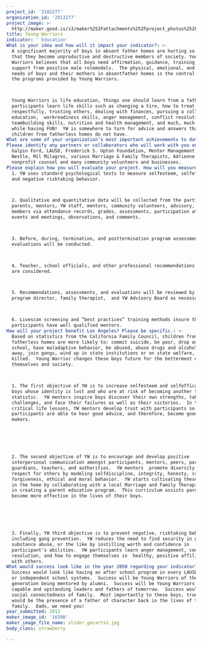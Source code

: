 ```yaml
---
project_id: '3102277'
organization_id: '2013277'
project_image: >-
  http://maker.good.is/s3/maker%252Fattachments%252Fproject_photos%252Fimages%252F16390%252Fdisplay%252Fslider_gocarts2.jpg=c570x385
title: Young Warriors
indicator: ' Education'
What is your idea and how will it impact your indicator?: >-
  A significant majority of boys in absent father homes are hurting so deeply
  that they become unproductive and destructive members of society. Young
  Warriors believes that all boys need affirmation, guidance, training, and
  support from positive male rolemodels.  The physical, emotional, and social
  needs of boys and their mothers in absentfather homes is the central focus of
  the programs provided by Young Warriors.



  Young Warriors is life education, things one should learn from a father.  YW
  participants learn life skills such as changing a tire, how to treat women
  respectfully, trusting others, dealing with finances, pursuing a college
  education,  workreadiness skills, anger management, conflict resolution,
  teambuilding skills, nutrition and health management, and much, much more all
  while having FUN!  YW is somewhere to turn for advice and answers that many
  children from fatherless homes do not have.
What are some of your organization’s most important achievements to date?: "YW started with a relationship between Jason Hill and one 10yearold boy named Wonder.  Along with other mentors, Jason was able to give Wonder the mentoring relationship that Jason had received from caring mentors who changed Jason's life.  Wonder is now on a  healthy path and thriving.  In fact, Wonder received an award for Male Athlete of the Year at his school. \n\n\n\tWonder is responsible for the birth of Young Warriors.  During Wonder's success, Jason decided to give other boys broader horizons.  YW started with a small group of boys, their single moms, and a circle of friends.  The program was extremely successful, and quickly grew to over 20 boys, with moms calling from as far as two hours away, asking to come Young Warrior events.  YW participants are committed; they enjoy being in the program and attendance rates are over 96%.   Adults in these children's lives have noticed almost an immediate change in the boy's attitudes and behaviors.  In addition, grades are showing improvement.\n\n\n\tYW has expanded its program throughout the community.  YW  community members (such as Galpin Ford, Nestle, Wells Fargo, the city of  Van Nuys, and many private investors) are excited to participate in the program.  YW now has two programs:  (1) the original YW group, and (2) two elementary schools consisting of 24 fatherless 5th grade boys.  Other principals heard of YW and are expressing a strong interest in hosting the YW program at their schools.  In addition, Jason has peaked the interest of various gangprevention units.  The waiting list for YW is growing with 100’s of kids waiting for the program to become available to them!"
Please identify any partners or collaborators who will work with you on this project.: >-
  Galpin Ford, LAUSD, Frederick S. Upton Foundation, Mentor Management Systems,
  Nestle, Mil Milagros, various Marriage & Family Therapists, Adrienne Newsome,
  nonprofit counsel and many community volunteers and businesses.
Please explain how you will evaluate your project. How will you measure success?: >-
  1. YW uses standard psychological tests to measure selfesteem, selfefficacy,
  and negative risktaking behavior.



  2. Qualitative and quantitative data will be collected from the participants,
  parents, mentors, YW staff, mentors, community volunteers, advisory, and board
  members via attendance records, grades, assessments, participation at all
  events and meetings, observations, and comments.  



  3. Before, during, termination, and posttermination program assessments and
  evaluations will be conducted.  



  4. Teacher, school officials, and other professional recommendations and input
  are considered.  



  5. Recommendations, assessments, and evaluations will be reviewed by the
  program director, family therapist,  and YW Advisory Board as necessary.  



  6. Livescan screening and “best practices” training methods insure that
  participants have well qualified mentors.
How will your project benefit Los Angeles? Please be specific.: >-
  Based on statistics from the California Family Council, children from
  fatherless homes are more likely to: commit suicide, be poor, drop out of
  school, have maladaptive behavior, be abused, abuse drugs and alcohol, run
  away, join gangs, wind up in state institutions or on state welfare, or be
  killed.  Young Warrior changes these boys future for the betterment of
  themselves and society.



  1. The first objective of YW is to increase selfesteem and selfefficacy in
  boys whose identity is lost and who are at risk of becoming another troubling
  statistic.  YW mentors inspire boys discover their own strengths, take on new
  challenges, and face their failures as well as their victories.  In these
  critical life lessons, YW mentors develop trust with participants so that the
  participants are able to hear good advice, and therefore, become good decision
  makers.






  2. The second objective of YW is to encourage and develop positive
  interpersonal communication amongst participants, mentors, peers, parents,
  guardians, teachers, and authorities.  YW mentors  promote diversity and
  respect for others by modeling selfdiscipline, integrity, honesty, compassion,
  forgiveness, ethical and moral behavior.  YW starts cultivating these skills
  in the home by collaborating with a local Marriage and Family Therapist (MFT)
  in creating a parent education program.  This curriculum assists parents
  become more effective in the lives of their boys.






  3. Finally, YW third objective is to prevent negative, risktaking behavior,
  including gang prevention.  YW reduces the need to find security in gangs,
  substance abuse, or the like by instilling worth and confidence in
  participant's abilities.  YW participants learn anger management, conflict
  resolution, and how to engage themselves in  healthy, positive affiliations
  with others.
What would success look like in the year 2050 regarding your indicator?: >-
  Success would look like having an after school program in every LAUSD school
  or independent school systems.  Success will be Young Warriors of the next
  generation being mentored by alumni.  Success will be Young Warriors being the
  capable and upstanding leaders and fathers of tomorrow.  Success would be
  social connectedness of family.  Most importantly to these boys, true success
  would be the presence of a father of character back in the lives of the
  family.  Dads, we need you!
year_submitted: 2013
maker_image_id: '16390'
maker_image_file_name: slider_gocarts2.jpg
body_class: strawberry

---
```

